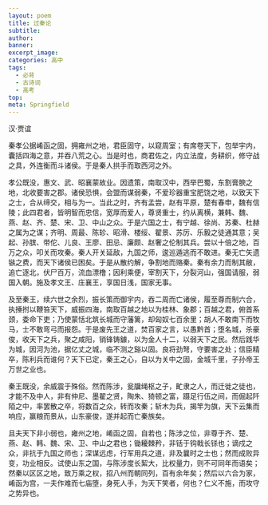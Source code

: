 ```yaml
---
layout: poem
title: 过秦论
subtitle: 
author: 
banner: 
excerpt_image: 
categories: 高中
tags:
  - 必背
  - 古诗词
  - 高考
top: 
meta: Springfield
---
```


汉·贾谊

秦孝公据崤函之固，拥雍州之地，君臣固守，以窥周室；有席卷天下，包举宇内，囊括四海之意，并吞八荒之心。当是时也，商君佐之，内立法度，务耕织，修守战之具，外连衡而斗诸侯。于是秦人拱手而取西河之外。

孝公既没，惠文、武、昭襄蒙故业。因遗策，南取汉中，西举巴蜀，东割膏腴之地，北收要害之郡。诸侯恐惧，会盟而谋弱秦，不爱珍器重宝肥饶之地，以致天下之士，合从缔交，相与为一。当此之时，齐有孟尝，赵有平原，楚有春申，魏有信陵；此四君者，皆明智而忠信，宽厚而爱人，尊贤重士，约从离横，兼韩、魏、燕、赵、齐、楚、宋、卫、中山之众。于是六国之士，有宁越、徐尚、苏秦、杜赫之属为之谋；齐明、周最、陈轸、昭滑、楼绥、翟景、苏厉、乐毅之徒通其意；吴起、孙膑、带佗、儿良、王廖、田忌、廉颇、赵奢之伦制其兵。尝以十倍之地，百万之众，叩关而攻秦。秦人开关延敌，九国之师，逡巡遁逃而不敢进。秦无亡矢遗镞之费，而天下诸侯已困矣。于是从散约解，争割地而赂秦。秦有余力而制其敝，追亡逐北，伏尸百万，流血漂橹；因利乘便，宰割天下，分裂河山，强国请服，弱国入朝。施及孝文王、庄襄王，享国日浅，国家无事。

及至秦王，续六世之余烈，振长策而御宇内，吞二周而亡诸侯，履至尊而制六合，执捶拊以鞭笞天下，威振四海，南取百越之地以为桂林、象郡；百越之君，俯首系颈，委命下吏；乃使蒙恬北筑长城而守藩篱，却匈奴七百余里；胡人不敢南下而牧马，士不敢弯弓而报怨。于是废先王之道，焚百家之言，以愚黔首；堕名城，杀豪俊，收天下之兵，聚之咸阳，销锋铸鐻，以为金人十二，以弱天下之民。然后践华为城，因河为池，据亿丈之城，临不测之谿以固。良将劲弩，守要害之处；信臣精卒，陈利兵而谁何？天下已定，秦王之心，自以为关中之固，金城千里，子孙帝王万世之业也。

秦王既没，余威震于殊俗。然而陈涉，瓮牖绳枢之子，甿隶之人，而迁徙之徒也，才能不及中人，非有仲尼、墨翟之贤，陶朱、猗顿之富，蹑足行伍之间，而倔起阡陌之中，率罢散之卒，将数百之众，转而攻秦；斩木为兵，揭竿为旗，天下云集而响应，赢粮而景从，山东豪俊，遂并起而亡秦族矣。

且夫天下非小弱也，雍州之地，崤函之固，自若也；陈涉之位，非尊于齐、楚、燕、赵、韩、魏、宋、卫、中山之君也；锄耰棘矜，非铦于钩戟长铩也；谪戍之众，非抗于九国之师也；深谋远虑，行军用兵之道，非及曩时之士也；然而成败异变，功业相反。试使山东之国，与陈涉度长絜大，比权量力，则不可同年而语矣；然秦以区区之地，致万乘之权，招八州而朝同列，百有余年矣；然后以六合为家，崤函为宫，一夫作难而七庙堕，身死人手，为天下笑者，何也？仁义不施，而攻守之势异也。